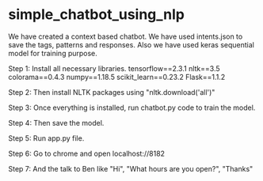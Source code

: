 # simple_chatbot_using_nlp

We have created a context based chatbot. We have used intents.json to save the tags, patterns and responses. 
Also we have used keras sequential model for training purpose.

Step 1: Install all necessary libraries.
        tensorflow==2.3.1
        nltk==3.5
        colorama==0.4.3
        numpy==1.18.5
        scikit_learn==0.23.2
        Flask==1.1.2

Step 2: Then install NLTK packages using "nltk.download('all')"

Step 3: Once everything is installed, run chatbot.py code to train the model.

Step 4: Then save the model.

Step 5: Run app.py file.

Step 6: Go to chrome and open localhost://8182

Step 7: And the talk to Ben like "Hi", "What hours are you open?", "Thanks"
